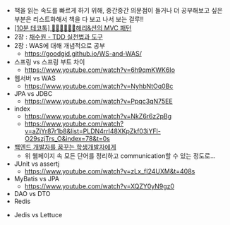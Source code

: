 
- 책을 읽는 속도를 빠르게 하기 위해, 중간중간 의문점이 들거나 더 공부해보고 싶은 부분은 리스트화해서 책을 다 보고 나서 보는 걸루!!
- [[10분 테코톡] 👩🏻‍💻👨🏻‍💻해리&션의 MVC 패턴](https://www.youtube.com/watch?v=uoVNJkyXX0I)
- 2장 : [채수원 - TDD 실천법과 도구](https://repo.yona.io/doortts/blog/issue/1)
- 2장 : WAS에 대해 개념적으로 공부
  * https://goodgid.github.io/WS-and-WAS/
- 스프링 vs 스프링 부트 차이
  * https://www.youtube.com/watch?v=6h9qmKWK6Io
- 웹서버 vs WAS
  * https://www.youtube.com/watch?v=NyhbNtOq0Bc
- JPA vs JDBC
  * https://www.youtube.com/watch?v=Ppqc3qN75EE
- index
  * https://www.youtube.com/watch?v=NkZ6r6z2pBg
  * https://www.youtube.com/watch?v=aZjYr87r1b8&list=PLDN4rrl48XKpZkf03iYFl-O29szjTrs_O&index=78&t=0s
- [백엔드 개발자를 꿈꾸는 학생개발자에게](https://d2.naver.com/news/3435170)
  * 위 웹페이지 속 모든 단어를 정리하고 communication할 수 있는 정도로...
- JUnit vs assertj
  * https://www.youtube.com/watch?v=zLx_fI24UXM&t=408s
- MyBatis vs JPA
  * https://www.youtube.com/watch?v=XQZY0yN9gz0
- DAO vs DTO
- Redis
 * Jedis vs Lettuce
